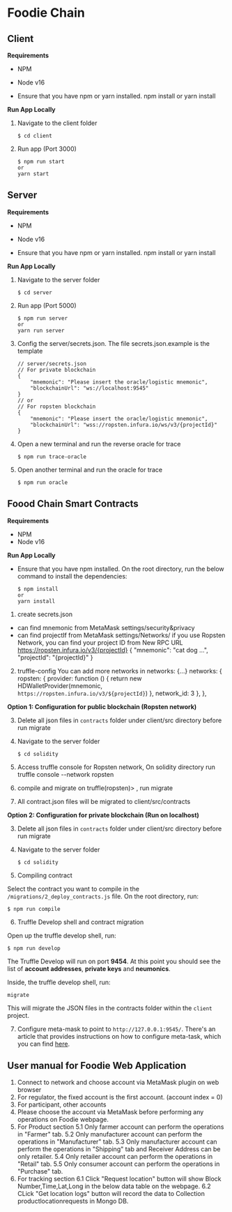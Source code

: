 # Foodie Chain

## Client
**Requirements**
- NPM
- Node v16

- Ensure that you have npm or yarn installed.
npm install
or
yarn install

**Run App Locally**

1. Navigate to the client folder

    ```
    $ cd client
    ```

2. Run app (Port 3000)

    ```
    $ npm run start
    or
    yarn start
    ```
## Server
**Requirements**
- NPM
- Node v16

- Ensure that you have npm or yarn installed.
npm install
or
yarn install

**Run App Locally**

1. Navigate to the server folder

    ```
    $ cd server
    ```

2. Run app (Port 5000)

    ```
    $ npm run server
    or
    yarn run server
    ```
3. Config the server/secrets.json. The file secrets.json.example is the template
    ```
    // server/secrets.json
    // For private blockchain
    {
        "mnemonic": "Please insert the oracle/logistic mnemonic",
        "blockchainUrl": "ws://localhost:9545"
    }
    // or
    // For ropsten blockchain
    {
        "mnemonic": "Please insert the oracle/logistic mnemonic",
        "blockchainUrl": "wss://ropsten.infura.io/ws/v3/{projectId}"
    }
    ```

4. Open a new terminal and run the reverse oracle for trace

    ```
    $ npm run trace-oracle
    ```

5. Open another terminal and run the oracle for trace

    ```
    $ npm run oracle
    ```

## Foood Chain Smart Contracts

**Requirements**
- NPM
- Node v16

**Run App Locally**

- Ensure that you have npm installed. On the root directory, run the below command to install the dependencies:

    ```
    $ npm install
    or
    yarn install
    ```

1. create secrets.json
- can find mnemonic from MetaMask settings/security&privacy
- can find projectIf from MetaMask settings/Networks/
if you use Ropsten Network, you can find your project ID from New RPC URL https://ropsten.infura.io/v3/{projectId}
{
    "mnemonic": "cat dog ...",
    "projectId": "{projectId}"
}

2. truffle-config
You can add more networks in networks: {...}
 networks: {
    ropsten: {
      provider: function () {
        return new HDWalletProvider(mnemonic, `https://ropsten.infura.io/v3/${projectId}`)
      },
      network_id: 3
    },
  },

**Option 1: Configuration for public blockchain (Ropsten network)**

3. Delete all json files in `contracts` folder under client/src directory before run migrate

4. Navigate to the server folder

    ```
    $ cd solidity
    ```
5. Access truffle console for Ropsten network, On solidity directory run
truffle console --network ropsten

6. compile and migrate on truffle(ropsten)> , run
migrate

7. All contract.json files will be migrated to client/src/contracts

**Option 2: Configuration for private blockchain (Run on localhost)**

3. Delete all json files in `contracts` folder under client/src directory before run migrate

4. Navigate to the server folder

    ```
    $ cd solidity
    ```

5. Compiling contract

Select the contract you want to compile in the `/migrations/2_deploy_contracts.js` file. On the root directory, run: 

`$ npm run compile`

6. Truffle Develop shell and contract migration

Open up the truffle develop shell, run:

`$ npm run develop`

The Truffle Develop will run on port **9454**. At this point you should see the list of **account addresses**, **private keys** and **neumonics**.

Inside, the truffle develop shell, run:

`migrate`

This will migrate the JSON files in the contracts folder within the `client` project.

7. Configure meta-mask to point to `http://127.0.0.1:9545/`. There's an article that provides instructions on how to configure meta-task, which you can find [here](https://medium.com/fullstacked/connect-react-to-ethereum-b117986d56c1).

## User manual for Foodie Web Application
1. Connect to network and choose account via  MetaMask plugin on web browser
2. For regulator, the fixed account is the first account. (account index = 0)
3. For participant, other accounts
4. Please choose the account via MetaMask before performing any operations on Foodie webpage.
5. For Product section
    5.1 Only farmer account can perform the operations in "Farmer" tab.
    5.2 Only manufacturer account can perform the operations in "Manufacturer" tab.
    5.3 Only manufacturer account can perform the operations in "Shipping" tab and Receiver Address can be only retailer.
    5.4 Only retailer account can perform the operations in "Retail" tab.
    5.5 Only consumer account can perform the operations in "Purchase" tab.
6. For tracking section
    6.1 Click "Request location" button will show Block Number,Time,Lat,Long in the below data table on the webpage.
    6.2 CLick "Get location logs" button will record the data to Collection  productlocationrequests in Mongo DB.


